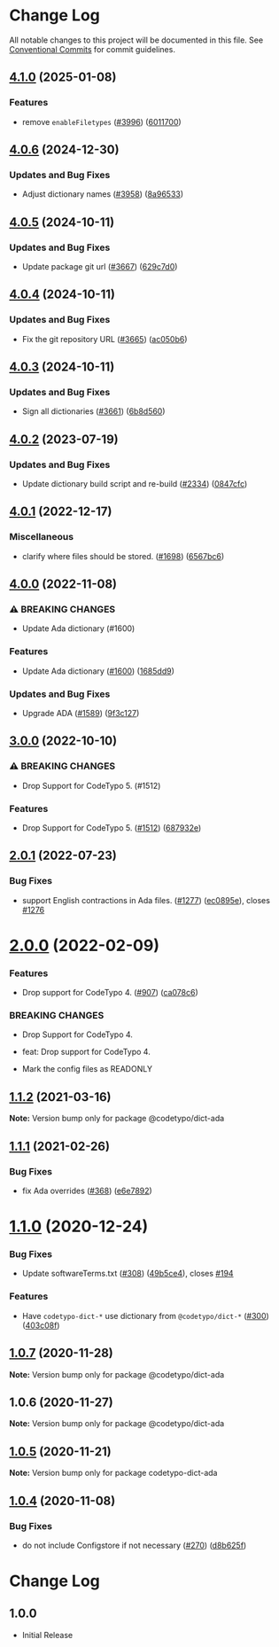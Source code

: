 # Change Log

All notable changes to this project will be documented in this file.
See [Conventional Commits](https://conventionalcommits.org) for commit guidelines.

## [4.1.0](https://github.com/khulnasoft/codetypo-dicts/compare/@codetypo/dict-ada@4.0.6...@codetypo/dict-ada@4.1.0) (2025-01-08)


### Features

* remove `enableFiletypes` ([#3996](https://github.com/khulnasoft/codetypo-dicts/issues/3996)) ([6011700](https://github.com/khulnasoft/codetypo-dicts/commit/6011700cc2d90edd2048f293fe2235b6212a805a))

## [4.0.6](https://github.com/khulnasoft/codetypo-dicts/compare/@codetypo/dict-ada@4.0.5...@codetypo/dict-ada@4.0.6) (2024-12-30)


### Updates and Bug Fixes

* Adjust dictionary names ([#3958](https://github.com/khulnasoft/codetypo-dicts/issues/3958)) ([8a96533](https://github.com/khulnasoft/codetypo-dicts/commit/8a96533bec21280103740868b81559437c413501))

## [4.0.5](https://github.com/khulnasoft/codetypo-dicts/compare/@codetypo/dict-ada@4.0.4...@codetypo/dict-ada@4.0.5) (2024-10-11)


### Updates and Bug Fixes

* Update package git url ([#3667](https://github.com/khulnasoft/codetypo-dicts/issues/3667)) ([629c7d0](https://github.com/khulnasoft/codetypo-dicts/commit/629c7d0a5e1bacad1d3874b1f8372edc3494ef97))

## [4.0.4](https://github.com/khulnasoft/codetypo-dicts/compare/@codetypo/dict-ada@4.0.3...@codetypo/dict-ada@4.0.4) (2024-10-11)


### Updates and Bug Fixes

* Fix the git repository URL ([#3665](https://github.com/khulnasoft/codetypo-dicts/issues/3665)) ([ac050b6](https://github.com/khulnasoft/codetypo-dicts/commit/ac050b697d57820109995e92fac5ccc32ced1723))

## [4.0.3](https://github.com/khulnasoft/codetypo-dicts/compare/@codetypo/dict-ada@4.0.2...@codetypo/dict-ada@4.0.3) (2024-10-11)


### Updates and Bug Fixes

* Sign all dictionaries ([#3661](https://github.com/khulnasoft/codetypo-dicts/issues/3661)) ([6b8d560](https://github.com/khulnasoft/codetypo-dicts/commit/6b8d560cf51a593458ce42bca415859f872cfc97))

## [4.0.2](https://github.com/khulnasoft/codetypo-dicts/compare/@codetypo/dict-ada@4.0.1...@codetypo/dict-ada@4.0.2) (2023-07-19)


### Updates and Bug Fixes

* Update dictionary build script and re-build ([#2334](https://github.com/khulnasoft/codetypo-dicts/issues/2334)) ([0847cfc](https://github.com/khulnasoft/codetypo-dicts/commit/0847cfc9623018940e7761e08eeba0ec7c0a320e))

## [4.0.1](https://github.com/khulnasoft/codetypo-dicts/compare/@codetypo/dict-ada@4.0.0...@codetypo/dict-ada@4.0.1) (2022-12-17)


### Miscellaneous

* clarify where files should be stored. ([#1698](https://github.com/khulnasoft/codetypo-dicts/issues/1698)) ([6567bc6](https://github.com/khulnasoft/codetypo-dicts/commit/6567bc62130404cb32945bdcc3bf07316c839396))

## [4.0.0](https://github.com/khulnasoft/codetypo-dicts/compare/@codetypo/dict-ada@3.0.0...@codetypo/dict-ada@4.0.0) (2022-11-08)


### ⚠ BREAKING CHANGES

* Update Ada dictionary (#1600)

### Features

* Update Ada dictionary ([#1600](https://github.com/khulnasoft/codetypo-dicts/issues/1600)) ([1685dd9](https://github.com/khulnasoft/codetypo-dicts/commit/1685dd95a20601b66c67bf834ecbf5794b9f556b))


### Updates and Bug Fixes

* Upgrade ADA ([#1589](https://github.com/khulnasoft/codetypo-dicts/issues/1589)) ([9f3c127](https://github.com/khulnasoft/codetypo-dicts/commit/9f3c127c94561df1098ee8cb936f1929b2b2df5e))

## [3.0.0](https://github.com/khulnasoft/codetypo-dicts/compare/@codetypo/dict-ada@2.0.1...@codetypo/dict-ada@3.0.0) (2022-10-10)


### ⚠ BREAKING CHANGES

* Drop Support for CodeTypo 5. (#1512)

### Features

* Drop Support for CodeTypo 5. ([#1512](https://github.com/khulnasoft/codetypo-dicts/issues/1512)) ([687932e](https://github.com/khulnasoft/codetypo-dicts/commit/687932e187e4bce87d7904e3a2e53dd6de6ac372))

## [2.0.1](https://github.com/khulnasoft/codetypo-dicts/compare/@codetypo/dict-ada@2.0.0...@codetypo/dict-ada@2.0.1) (2022-07-23)


### Bug Fixes

* support English contractions in Ada files. ([#1277](https://github.com/khulnasoft/codetypo-dicts/issues/1277)) ([ec0895e](https://github.com/khulnasoft/codetypo-dicts/commit/ec0895e2f4f0728f27df111036513c80000245b1)), closes [#1276](https://github.com/khulnasoft/codetypo-dicts/issues/1276)



# [2.0.0](https://github.com/khulnasoft/codetypo-dicts/compare/@codetypo/dict-ada@1.1.2...@codetypo/dict-ada@2.0.0) (2022-02-09)


### Features

* Drop support for CodeTypo 4. ([#907](https://github.com/khulnasoft/codetypo-dicts/issues/907)) ([ca078c6](https://github.com/khulnasoft/codetypo-dicts/commit/ca078c6a2e188cc3cf6276db1ba7e007f0f06f27))


### BREAKING CHANGES

* Drop Support for CodeTypo 4.

* feat: Drop support for CodeTypo 4.
* Mark the config files as READONLY





## [1.1.2](https://github.com/khulnasoft/codetypo-dicts/compare/@codetypo/dict-ada@1.1.1...@codetypo/dict-ada@1.1.2) (2021-03-16)

**Note:** Version bump only for package @codetypo/dict-ada





## [1.1.1](https://github.com/khulnasoft/codetypo-dicts/compare/@codetypo/dict-ada@1.1.0...@codetypo/dict-ada@1.1.1) (2021-02-26)


### Bug Fixes

* fix Ada overrides ([#368](https://github.com/khulnasoft/codetypo-dicts/issues/368)) ([e6e7892](https://github.com/khulnasoft/codetypo-dicts/commit/e6e789255f52720d03046c6b876b3c8e78df4519))





# [1.1.0](https://github.com/khulnasoft/codetypo-dicts/compare/@codetypo/dict-ada@1.0.7...@codetypo/dict-ada@1.1.0) (2020-12-24)


### Bug Fixes

* Update softwareTerms.txt ([#308](https://github.com/khulnasoft/codetypo-dicts/issues/308)) ([49b5ce4](https://github.com/khulnasoft/codetypo-dicts/commit/49b5ce4a2436f3c99969d6425128d55f84c8a7fc)), closes [#194](https://github.com/khulnasoft/codetypo-dicts/issues/194)


### Features

* Have `codetypo-dict-*` use dictionary from `@codetypo/dict-*` ([#300](https://github.com/khulnasoft/codetypo-dicts/issues/300)) ([403c08f](https://github.com/khulnasoft/codetypo-dicts/commit/403c08fbd1d11a083f586e591b87ef9a47f71944))





## [1.0.7](https://github.com/khulnasoft/codetypo-dicts/compare/@codetypo/dict-ada@1.0.6...@codetypo/dict-ada@1.0.7) (2020-11-28)

**Note:** Version bump only for package @codetypo/dict-ada





## 1.0.6 (2020-11-27)

**Note:** Version bump only for package @codetypo/dict-ada





## [1.0.5](https://github.com/khulnasoft/codetypo-dicts/compare/codetypo-dict-ada@1.0.4...codetypo-dict-ada@1.0.5) (2020-11-21)

**Note:** Version bump only for package codetypo-dict-ada

## [1.0.4](https://github.com/khulnasoft/codetypo-dicts/compare/codetypo-dict-ada@1.0.3...codetypo-dict-ada@1.0.4) (2020-11-08)

### Bug Fixes

- do not include Configstore if not necessary ([#270](https://github.com/khulnasoft/codetypo-dicts/issues/270)) ([d8b625f](https://github.com/khulnasoft/codetypo-dicts/commit/d8b625f2f42d5cc6c4a9390216ac1e5037886e44))

# Change Log

## 1.0.0

- Initial Release
